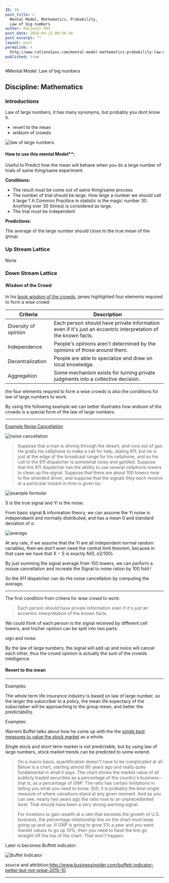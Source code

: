 ```yaml
---
ID: 55
post_title: >
  Mental Model, Mathematics, Probability,
  Law of big numbers
author: Rational POV
post_date: 2016-04-13 00:56:16
post_excerpt: ""
layout: post
permalink: >
  http://www.rationalpov.com/mental-model-mathematics-probability-law-of-big-numbers-2/
published: true
---
```

#Mental Model: Law of big numbers

## Discipline: Mathematics 

### Introductions

Law of large numbers, it has many synonyms, but probably you dont know it.

* revert to the mean
* widsom of crowds

![law of large numbers](https://upload.wikimedia.org/wikipedia/commons/0/02/Law_of_large_numbers_%28blow_up%29.gif)

#### How to use this mental Model**:

Useful to Predict how the mean will behave when you do a large number of trials of same thing/same experiment.

**Conditions:**

*   The result must be come out of same thing/same process
*   The number of trial should be large. How large a number we should call it large ? A Common Pracitice in statistic is the magic number 30. Anything over 30 (times) is considered as large.
*   The trial must be independent


**Predictions:**

The average of the large number should close to the true mean of the group.




### Up Stream Lattice
None

### Down Stream Lattice

#### Wisdom of the Crowd

In his [book wisdom of the crowds](https://www.amazon.com/Wisdom-Crowds-James-Surowiecki/dp/0385721706), james highlighted four elements required to form a wise crowd:

Criteria  |  Description
---|---
Diversity of opinion  |  Each person should have private information even if it's just an eccentric interpretation of the known facts.
Independence  |  People's opinions aren't determined by the opinions of those around them.
Decentralization |   People are able to specialize and draw on local knowledge.
Aggregation | Some mechanism exists for turning private judgments into a collective decision.


the four elements requred to form a wise crowds is also the conditions for law of large numbers to work.

By using the following example we can better illustrates how widsom of the crowds is a special form of the law of large numbers.

___
[Example Noise Cancellation](http://people.math.gatech.edu/~ecroot/3215/central_limit_apps.pdf)

![noise cancellation](https://upload.wikimedia.org/wikipedia/commons/thumb/7/7d/Active_Noise_Reduction.svg/2000px-Active_Noise_Reduction.svg.png)

> Suppose that a man is driving through the desert, and runs out of gas. He
grabs his cellphone to make a call for help, dialing 911, but he is just at
the edge of the broadcast range for his cellphone, and so his call to the 911
dispatcher is somewhat noisy and garbled. Suppose that the 911 dispatcher
has the ability to use several cellphone towers to clean up the signal. Suppose
that there are about 100 towers near to the stranded driver, and suppose that
the signals they each receive at a particular instant in time is given by:

![example formular](https://dl.dropboxusercontent.com/spa/8a95omz6xkznrmw/f3cjc3ug.png)

S is the true signal and Yi is the noise.

From basic signal & information theory, we can assume the Yi noise is independaent and normally distributed, and has a mean 0 and standard deviation of σ.

![average](https://dl.dropboxusercontent.com/spa/8a95omz6xkznrmw/x51fqq9-.png)

At any rate, if we assume that the Yi are all independent normal random variables, then we don’t even need the central limit theorem, because in that case we have that X − S is exactly N(0, σ2/100).

By just summing the signal average from 100 towers, we can perform a noisse cancellation and increate the Signal to noise ration by 100 fold !

So the 911 dispatcher can do the noise cancellation by computing the average.  

___

The first condition from critiera for wise crowd to work:
> Each person should have private information even if it's just an eccentric interpretation of the known facts.

We could think of each person is the signal received by different cell towers, and his/her opinion can be split into two parts:

sign and noise.

By the law of large numbers, the signal will add up and noice will cancel each other, thus the crowd opinion is actually the sum of the crowds intelligence.




#### Revert to the mean





___
Examples:

The whole term life insurance industry is based on law of large number, so the larger the subscriber to a policy, the mean life expectacy of the subscripber will be approaching to the group mean, and better the predictability.

Examples:

Warrent Buffet talks about how he come up with the the [single best measures to value the stock market][1] as a whole.

Single stock and short term market is not predictable, but by using law of large numbers, stock market trends can be predicted to some extend.

> On a macro basis, quantification doesn't have to be complicated at all. Below is a chart, starting almost 80 years ago and really quite fundamental in what it says. The chart shows the market value of all publicly traded securities as a percentage of the country's business--that is, as a percentage of GNP. The ratio has certain limitations in telling you what you need to know. Still, it is probably the best single measure of where valuations stand at any given moment. And as you can see, nearly two years ago the ratio rose to an unprecedented level. That should have been a very strong warning signal.
> 
> For investors to gain wealth at a rate that exceeds the growth of U.S. business, the percentage relationship line on the chart must keep going up and up. If GNP is going to grow 5% a year and you want market values to go up 10%, then you need to have the line go straight off the top of the chart. That won't happen.

Later is becomes Buffett indicator:

![Buffet Indicator][2]

source and attribtion:http://www.businessinsider.com/buffett-indicator-better-but-not-great-2015-10


___



 [1]: http://archive.fortune.com/magazines/fortune/fortune_archive/2001/12/10/314691/index.htm
 [2]: http://static4.businessinsider.com/image/56336b28bd86ef18008c5f4f-907-659/screen%20shot%202015-10-30%20at%209.05.08%20am.png